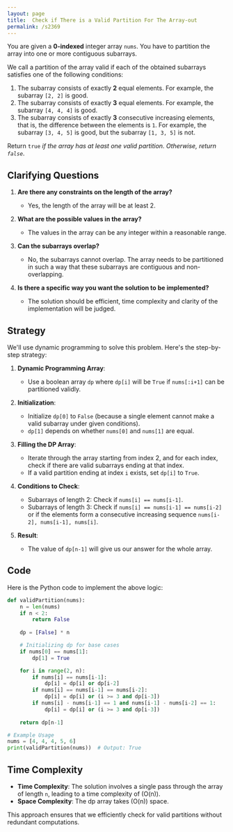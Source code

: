 ```yaml
---
layout: page
title:  Check if There is a Valid Partition For The Array-out
permalink: /s2369
---
```


You are given a **0-indexed** integer array `nums`. You have to partition the array into one or more contiguous subarrays.

We call a partition of the array valid if each of the obtained subarrays satisfies one of the following conditions:

1. The subarray consists of exactly **2** equal elements. For example, the subarray `[2, 2]` is good.
2. The subarray consists of exactly **3** equal elements. For example, the subarray `[4, 4, 4]` is good.
3. The subarray consists of exactly **3** consecutive increasing elements, that is, the difference between the elements is `1`. For example, the subarray `[3, 4, 5]` is good, but the subarray `[1, 3, 5]` is not.

Return `true` *if the array has at least one valid partition. Otherwise, return `false`*.

## Clarifying Questions

1. **Are there any constraints on the length of the array?**
   - Yes, the length of the array will be at least 2.
2. **What are the possible values in the array?**
   - The values in the array can be any integer within a reasonable range.

3. **Can the subarrays overlap?**
   - No, the subarrays cannot overlap. The array needs to be partitioned in such a way that these subarrays are contiguous and non-overlapping.

4. **Is there a specific way you want the solution to be implemented?**
   - The solution should be efficient, time complexity and clarity of the implementation will be judged.

## Strategy

We'll use dynamic programming to solve this problem. Here's the step-by-step strategy:

1. **Dynamic Programming Array**:
   - Use a boolean array `dp` where `dp[i]` will be `True` if `nums[:i+1]` can be partitioned validly.

2. **Initialization**:
   - Initialize `dp[0]` to `False` (because a single element cannot make a valid subarray under given conditions).
   - `dp[1]` depends on whether `nums[0]` and `nums[1]` are equal.

3. **Filling the DP Array**:
   - Iterate through the array starting from index 2, and for each index, check if there are valid subarrays ending at that index.
   - If a valid partition ending at index `i` exists, set `dp[i]` to `True`.

4. **Conditions to Check**:
   - Subarrays of length 2: Check if `nums[i] == nums[i-1]`.
   - Subarrays of length 3: Check if `nums[i] == nums[i-1] == nums[i-2]` or if the elements form a consecutive increasing sequence `nums[i-2], nums[i-1], nums[i]`.

5. **Result**:
   - The value of `dp[n-1]` will give us our answer for the whole array.

## Code

Here is the Python code to implement the above logic:

```python
def validPartition(nums):
    n = len(nums)
    if n < 2:
        return False
    
    dp = [False] * n

    # Initializing dp for base cases
    if nums[0] == nums[1]:
        dp[1] = True

    for i in range(2, n):
        if nums[i] == nums[i-1]:
            dp[i] = dp[i] or dp[i-2]
        if nums[i] == nums[i-1] == nums[i-2]:
            dp[i] = dp[i] or (i >= 3 and dp[i-3])
        if nums[i] - nums[i-1] == 1 and nums[i-1] - nums[i-2] == 1:
            dp[i] = dp[i] or (i >= 3 and dp[i-3])
    
    return dp[n-1]

# Example Usage
nums = [4, 4, 4, 5, 6]
print(validPartition(nums))  # Output: True
```

## Time Complexity

- **Time Complexity**: The solution involves a single pass through the array of length `n`, leading to a time complexity of \(O(n)\).
- **Space Complexity**: The dp array takes \(O(n)\) space.

This approach ensures that we efficiently check for valid partitions without redundant computations.